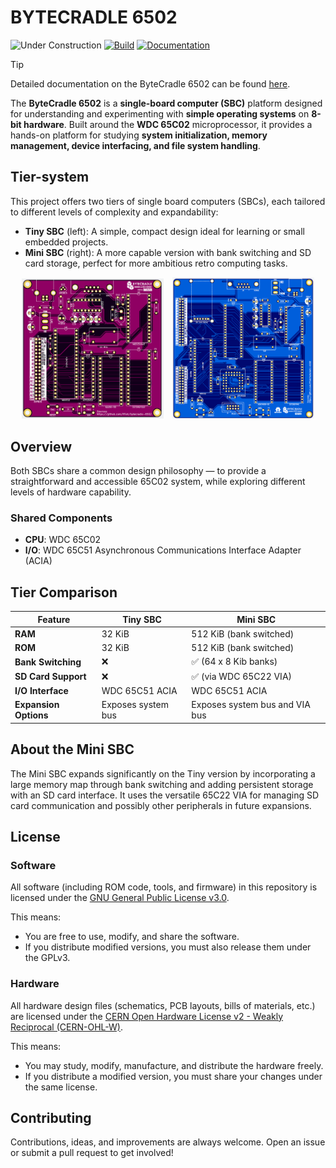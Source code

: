 # BYTECRADLE 6502

![Under Construction](https://img.shields.io/badge/status-under--construction-orange?logo=github)
[![Build](https://github.com/ifilot/bytecradle-6502/actions/workflows/build.yml/badge.svg)](https://github.com/ifilot/bytecradle-6502/actions/workflows/build.yml)
[![Documentation](https://github.com/ifilot/bytecradle-6502/actions/workflows/docs.yml/badge.svg)](https://github.com/ifilot/bytecradle-6502/actions/workflows/docs.yml)

> [!tip]
> Detailed documentation on the ByteCradle 6502 can be found 
> [here](https://ifilot.github.io/bytecradle-6502/).

The **ByteCradle 6502** is a **single-board computer (SBC)** platform designed
for understanding and experimenting with **simple operating systems** on **8-bit
hardware**. Built around the **WDC 65C02** microprocessor, it provides a
hands-on platform for studying **system initialization, memory management,
device interfacing, and file system handling**.  

## Tier-system

This project offers two tiers of single board computers (SBCs), each tailored to
different levels of complexity and expandability:

- **Tiny SBC** (left): A simple, compact design ideal for learning or small
  embedded projects.
- **Mini SBC** (right): A more capable version with bank switching and SD card
  storage, perfect for more ambitious retro computing tasks.

<p align="center">
  <img src="img/bytecradle-tiny.PNG" alt="ByteCradle Tiny SBC" width="45%" style="margin-right:10px;"/>
  <img src="img/bytecradle-mini.PNG" alt="ByteCradle Mini SBC" width="45%"/>
</p>

## Overview

Both SBCs share a common design philosophy — to provide a straightforward and
accessible 65C02 system, while exploring different levels of hardware
capability.

### Shared Components

- **CPU**: WDC 65C02
- **I/O**: WDC 65C51 Asynchronous Communications Interface Adapter (ACIA)

## Tier Comparison

| Feature              | Tiny SBC                          | Mini SBC                             |
|----------------------|-----------------------------------|--------------------------------------|
| **RAM**              | 32 KiB                            | 512 KiB (bank switched)              |
| **ROM**              | 32 KiB                            | 512 KiB (bank switched)              |
| **Bank Switching**   | ❌                               | ✅ (64 x 8 Kib banks)                |
| **SD Card Support**  | ❌                               | ✅ (via WDC 65C22 VIA)               |
| **I/O Interface**    | WDC 65C51 ACIA                    | WDC 65C51 ACIA                       |
| **Expansion Options**| Exposes system bus                | Exposes system bus and VIA bus       |

## About the Mini SBC

The Mini SBC expands significantly on the Tiny version by incorporating a large
memory map through bank switching and adding persistent storage with an SD card
interface. It uses the versatile 65C22 VIA for managing SD card communication
and possibly other peripherals in future expansions.

## License

### Software
All software (including ROM code, tools, and firmware) in this repository is
licensed under the [GNU General Public License v3.0](LICENSE-GPL).

This means:
- You are free to use, modify, and share the software.
- If you distribute modified versions, you must also release them under the GPLv3.

### Hardware
All hardware design files (schematics, PCB layouts, bills of materials, etc.)
are licensed under the [CERN Open Hardware License v2 - Weakly Reciprocal
(CERN-OHL-W)](LICENSE-HARDWARE).

This means:
- You may study, modify, manufacture, and distribute the hardware freely.
- If you distribute a modified version, you must share your changes under the
  same license.

## Contributing

Contributions, ideas, and improvements are always welcome. Open an issue or
submit a pull request to get involved!
